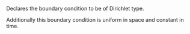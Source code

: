 Declares the boundary condition to be of Dirichlet type.

Additionally this boundary condition is uniform in space and constant in time.
